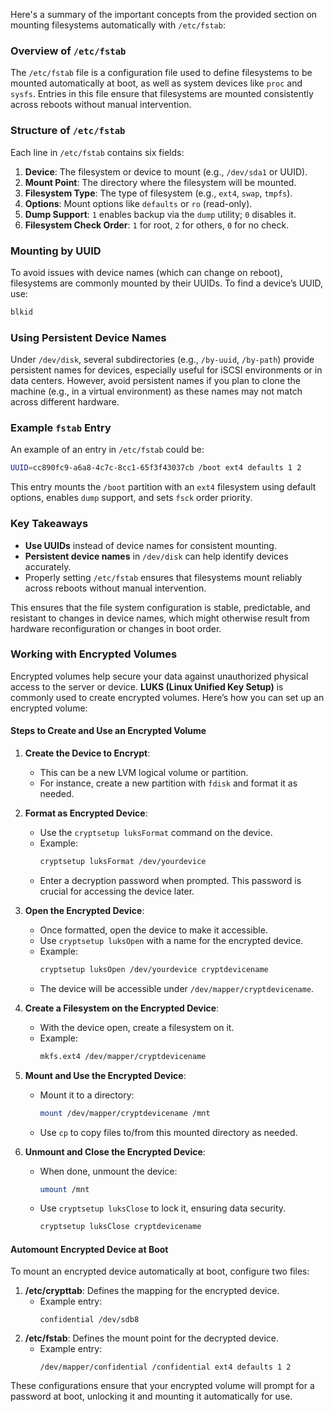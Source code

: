Here's a summary of the important concepts from the provided section on mounting filesystems automatically with `/etc/fstab`:

### Overview of `/etc/fstab`
The `/etc/fstab` file is a configuration file used to define filesystems to be mounted automatically at boot, as well as system devices like `proc` and `sysfs`. Entries in this file ensure that filesystems are mounted consistently across reboots without manual intervention.

### Structure of `/etc/fstab`
Each line in `/etc/fstab` contains six fields:
1. **Device**: The filesystem or device to mount (e.g., `/dev/sda1` or UUID).
2. **Mount Point**: The directory where the filesystem will be mounted.
3. **Filesystem Type**: The type of filesystem (e.g., `ext4`, `swap`, `tmpfs`).
4. **Options**: Mount options like `defaults` or `ro` (read-only).
5. **Dump Support**: `1` enables backup via the `dump` utility; `0` disables it.
6. **Filesystem Check Order**: `1` for root, `2` for others, `0` for no check.

### Mounting by UUID
To avoid issues with device names (which can change on reboot), filesystems are commonly mounted by their UUIDs. To find a device’s UUID, use:
```bash
blkid
```

### Using Persistent Device Names
Under `/dev/disk`, several subdirectories (e.g., `/by-uuid`, `/by-path`) provide persistent names for devices, especially useful for iSCSI environments or in data centers. However, avoid persistent names if you plan to clone the machine (e.g., in a virtual environment) as these names may not match across different hardware.

### Example `fstab` Entry
An example of an entry in `/etc/fstab` could be:
```bash
UUID=cc890fc9-a6a8-4c7c-8cc1-65f3f43037cb /boot ext4 defaults 1 2
```
This entry mounts the `/boot` partition with an `ext4` filesystem using default options, enables `dump` support, and sets `fsck` order priority.

### Key Takeaways
- **Use UUIDs** instead of device names for consistent mounting.
- **Persistent device names** in `/dev/disk` can help identify devices accurately.
- Properly setting `/etc/fstab` ensures that filesystems mount reliably across reboots without manual intervention.

This ensures that the file system configuration is stable, predictable, and resistant to changes in device names, which might otherwise result from hardware reconfiguration or changes in boot order.



### Working with Encrypted Volumes

Encrypted volumes help secure your data against unauthorized physical access to the server or device. **LUKS (Linux Unified Key Setup)** is commonly used to create encrypted volumes. Here’s how you can set up an encrypted volume:

#### Steps to Create and Use an Encrypted Volume

1. **Create the Device to Encrypt**: 
   - This can be a new LVM logical volume or partition.
   - For instance, create a new partition with `fdisk` and format it as needed.

2. **Format as Encrypted Device**:
   - Use the `cryptsetup luksFormat` command on the device.
   - Example:
     ```bash
     cryptsetup luksFormat /dev/yourdevice
     ```
   - Enter a decryption password when prompted. This password is crucial for accessing the device later.

3. **Open the Encrypted Device**:
   - Once formatted, open the device to make it accessible.
   - Use `cryptsetup luksOpen` with a name for the encrypted device.
   - Example:
     ```bash
     cryptsetup luksOpen /dev/yourdevice cryptdevicename
     ```
   - The device will be accessible under `/dev/mapper/cryptdevicename`.

4. **Create a Filesystem on the Encrypted Device**:
   - With the device open, create a filesystem on it.
   - Example:
     ```bash
     mkfs.ext4 /dev/mapper/cryptdevicename
     ```

5. **Mount and Use the Encrypted Device**:
   - Mount it to a directory:
     ```bash
     mount /dev/mapper/cryptdevicename /mnt
     ```
   - Use `cp` to copy files to/from this mounted directory as needed.

6. **Unmount and Close the Encrypted Device**:
   - When done, unmount the device:
     ```bash
     umount /mnt
     ```
   - Use `cryptsetup luksClose` to lock it, ensuring data security.
     ```bash
     cryptsetup luksClose cryptdevicename
     ```

#### Automount Encrypted Device at Boot

To mount an encrypted device automatically at boot, configure two files:
1. **/etc/crypttab**: Defines the mapping for the encrypted device. 
   - Example entry:
     ```plaintext
     confidential /dev/sdb8
     ```
2. **/etc/fstab**: Defines the mount point for the decrypted device.
   - Example entry:
     ```plaintext
     /dev/mapper/confidential /confidential ext4 defaults 1 2
     ```

These configurations ensure that your encrypted volume will prompt for a password at boot, unlocking it and mounting it automatically for use.
